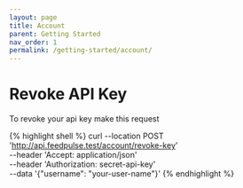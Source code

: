 ```yaml
---
layout: page
title: Account
parent: Getting Started
nav_order: 1
permalink: /getting-started/account/
---
```


# Revoke API Key

To revoke your api key make this request

{% highlight shell %}
curl --location POST 'http://api.feedpulse.test/account/revoke-key' \
--header 'Accept: application/json' \
--header 'Authorization: secret-api-key' \
--data '{"username": "your-user-name"}'
{% endhighlight %}


